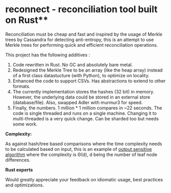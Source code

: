 # reconnect - reconciliation tool built on Rust**

Reconciliation must be cheap and fast and inspired by the usage of Merkle trees by Cassandra for detecting anti-entropy, this is an attempt to use Merkle trees for performing quick and efficient reconciliation operations.  

This project has the following additives :

1. Code rewritten in Rust.  No GC and absolutely bare metal. 
2. Redesigned the Merkle Tree to be an array (like the heap array) instead of a first class datastucture (with Python), to optimize on locality.
3. Enhanced the code to support CSVs. Has abstractions to extend to other formats.
4. The currently implementation stores the hashes (32 bit) in memory.  However, the underlying data could be stored in an external store (database/file). Also, swapped Adler with murmur3 for speed.
5. Finally, the numbers.  1 million * 1 million compares in ~22 seconds. The code is single threaded and runs on a single machine.  Changing it to multi-threaded is a very quick change.  Can be sharded too but needs some work.


**Complexity:**

As against hash/tree based comparisons where the time complexity needs to be calculated based on input, this is an example of [output sensitive algorithm](https://en.wikipedia.org/wiki/Output-sensitive_algorithm) where the complexity is Θ(d), d being the number of leaf node differences.

**Rust experts**

Would greatly appreciate your feedback on idiomatic usage, best practices and optimizations.
